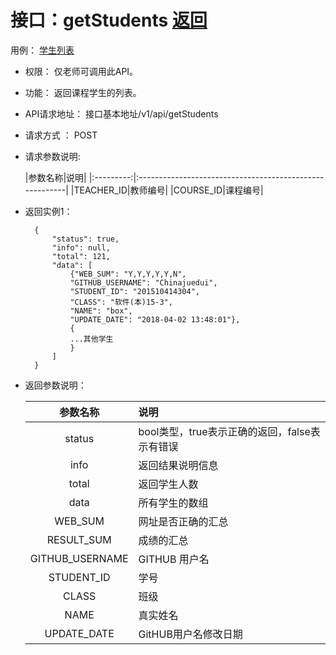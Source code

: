 <!-- markdownlint-disable MD033-->
<!-- 禁止MD033类型的警告 https://www.npmjs.com/package/markdownlint -->

# 接口：getStudents  [返回](../README.md)
用例： [学生列表](../用例/学生列表.md)

- 权限：
    仅老师可调用此API。

- 功能：
    返回课程学生的列表。

- API请求地址：
   接口基本地址/v1/api/getStudents

- 请求方式 ：
    POST

- 请求参数说明:
    
     |参数名称|说明|
      |:---------:|:--------------------------------------------------------|
      |TEACHER_ID|教师编号|
      |COURSE_ID|课程编号|

- 返回实例1：

        {
            "status": true,
            "info": null,
            "total": 121,
            "data": [
                {"WEB_SUM": "Y,Y,Y,Y,Y,N",
                "GITHUB_USERNAME": "Chinajuedui",
                "STUDENT_ID": "201510414304",
                "CLASS": "软件(本)15-3",
                "NAME": "box",
                "UPDATE_DATE": "2018-04-02 13:48:01"},
                {
                ...其他学生
                }
            ]
        }
- 返回参数说明：

  |参数名称|说明|
  |:---------:|:--------------------------------------------------------|
  |status|bool类型，true表示正确的返回，false表示有错误|
  |info|返回结果说明信息|
  |total|返回学生人数|
  |data|所有学生的数组|
  |WEB_SUM|网址是否正确的汇总|
  |RESULT_SUM|成绩的汇总|
  |GITHUB_USERNAME|GITHUB 用户名|
  |STUDENT_ID|学号|
  |CLASS|班级|
  |NAME|真实姓名|
  |UPDATE_DATE|GitHUB用户名修改日期|